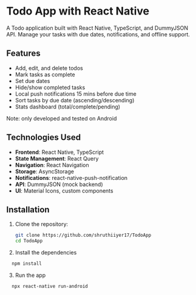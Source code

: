 # Todo App with React Native

A Todo application built with React Native, TypeScript, and DummyJSON API. Manage your tasks with due dates, notifications, and offline support.

## Features

- Add, edit, and delete todos
- Mark tasks as complete
- Set due dates 
- Hide/show completed tasks
- Local push notifications 15 mins before due time
- Sort tasks by due date (ascending/descending)
- Stats dashboard (total/complete/pending)

Note: only developed and tested on Android

## Technologies Used

- **Frontend**: React Native, TypeScript
- **State Management**: React Query
- **Navigation**: React Navigation
- **Storage**: AsyncStorage
- **Notifications**: react-native-push-notification
- **API**: DummyJSON (mock backend)
- **UI**: Material Icons, custom components

## Installation

1. Clone the repository:
   ```sh
   git clone https://github.com/shruthiiyer17/TodoApp
   cd TodoApp
   ```

2. Install the dependencies
```sh
  npm install
  ``` 

3. Run the app 
```sh
  npx react-native run-android
```
